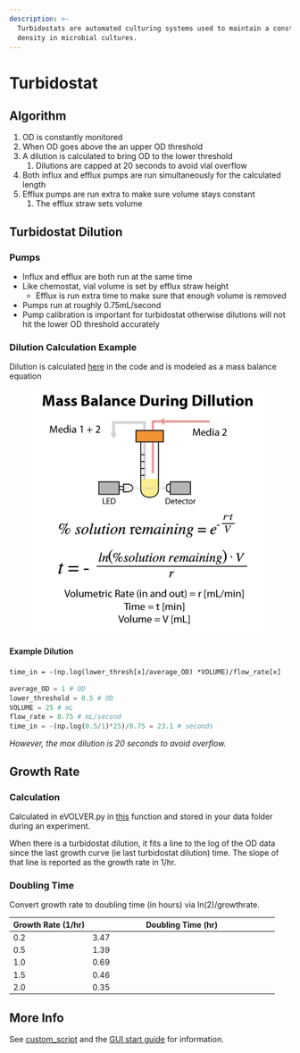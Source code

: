 ```yaml
---
description: >-
  Turbidostats are automated culturing systems used to maintain a constant cell
  density in microbial cultures.
---
```


# Turbidostat

## Algorithm

1. OD is constantly monitored
2. When OD goes above the an upper OD threshold
3. A dilution is calculated to bring OD to the lower threshold
   1. Dilutions are capped at 20 seconds to avoid vial overflow
4. Both influx and efflux pumps are run simultaneously for the calculated length
5. Efflux pumps are run extra to make sure volume stays constant
   1. The efflux straw sets volume&#x20;

## Turbidostat Dilution

### Pumps

* Influx and efflux are both run at the same time
* Like chemostat, vial volume is set by efflux straw height
  * Efflux is run extra time to make sure that enough volume is removed
* Pumps run at roughly 0.75mL/second
* Pump calibration is important for turbidostat otherwise dilutions will not hit the lower OD threshold accurately

### Dilution Calculation Example

Dilution is calculated [here](https://github.com/FYNCH-BIO/dpu/blob/1ea8fe36a6a7cdbcf4e5a872c43abfdf53acaf35/experiment/template/custom_script.py#L124C17-L124C85) in the code and is modeled as a mass balance equation

<figure><img src="../.gitbook/assets/image (49).png" alt=""><figcaption></figcaption></figure>

#### Example Dilution

`time_in = -(np.log(lower_thresh[x]/average_OD) *VOLUME)/flow_rate[x]`

```python
average_OD = 1 # OD
lower_threshold = 0.5 # OD
VOLUME = 25 # mL
flow_rate = 0.75 # mL/second
time_in = -(np.log(0.5/1)*25)/0.75 = 23.1 # seconds
```

_However, the mox dilution is 20 seconds to avoid overflow._

## Growth Rate

### Calculation

Calculated in eVOLVER.py in [this](https://github.com/FYNCH-BIO/dpu/blob/1ea8fe36a6a7cdbcf4e5a872c43abfdf53acaf35/experiment/template/eVOLVER.py#L483) function and stored in your data folder during an experiment.

When there is a turbidostat dilution, it fits a line to the log of the OD data since the last growth curve (ie last turbidostat dilution) time. The slope of that line is reported as the growth rate in 1/hr.

### Doubling Time

Convert growth rate to doubling time (in hours) via ln(2)/growthrate.

<table><thead><tr><th>Growth Rate (1/hr)</th><th width="320">Doubling Time (hr)</th></tr></thead><tbody><tr><td>0.2</td><td>3.47</td></tr><tr><td>0.5</td><td>1.39</td></tr><tr><td>1.0</td><td>0.69</td></tr><tr><td>1.5</td><td>0.46</td></tr><tr><td>2.0</td><td>0.35</td></tr></tbody></table>

## More Info

See [custom\_script](../software/dpu/custom_script.py.md) and the [GUI start guide](starting-an-experiment/gui-start-guide.md) for information.

